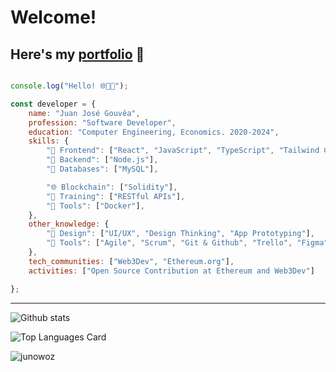 # Welcome!
## Here's my [portfolio](https://junowoz.github.io/portfolio/) 📁


```javascript

console.log("Hello! 🌐👨‍💻");

const developer = {
    name: "Juan José Gouvêa",
    profession: "Software Developer",
    education: "Computer Engineering, Economics. 2020-2024",
    skills: {
        "🎨 Frontend": ["React", "JavaScript", "TypeScript", "Tailwind CSS", "CSS3", "HTML5"],
        "🔧 Backend": ["Node.js"],
        "💾 Databases": ["MySQL"],

        "🌐 Blockchain": ["Solidity"],
        "🚀 Training": ["RESTful APIs"],
        "🧵 Tools": ["Docker"],
    },
    other_knowledge: { 
        "🎴 Design": ["UI/UX", "Design Thinking", "App Prototyping"],
        "🧵 Tools": ["Agile", "Scrum", "Git & Github", "Trello", "Figma"],
    },
    tech_communities: ["Web3Dev", "Ethereum.org"],
    activities: ["Open Source Contribution at Ethereum and Web3Dev"]

};
```
---

![Github stats](https://github-readme-stats.vercel.app/api?username=junowoz&theme=apprentice&show_icons=true&count_private=true)

![Top Languages Card](https://github-readme-stats.vercel.app/api/top-langs/?username=junowoz&theme=apprentice&layout=compact)

![junowoz](https://komarev.com/ghpvc/?username=junowoz&style=flat)
